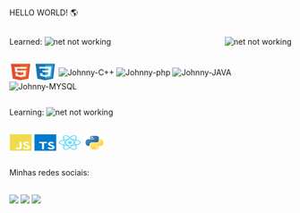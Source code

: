 
HELLO WORLD! 🌎

##

<img align="right" alt="net not working" src="https://media.giphy.com/media/3o6ZtjUgN29USDJlEQ/giphy.gif?cid=790b76117169755f8c15b8a212a5343089989b09c445a17a&rid=giphy.gif&ct=g">

Learned: <img height="22" width="22" alt="net not working" src="http://clipart.coolclips.com/480/vectors/tf05109/CoolClips_busi1613.png">

<div style="display: inline_block"><br>
  <img align="center" alt="Johnny-HTML" height="30" width="40" src="https://raw.githubusercontent.com/devicons/devicon/master/icons/html5/html5-original.svg">
  <img align="center" alt="Johnny-CSS" height="30" width="40" src="https://raw.githubusercontent.com/devicons/devicon/master/icons/css3/css3-original.svg">
  <img align="center" alt="Johnny-C++" height="30" width="30" src="https://cdn.worldvectorlogo.com/logos/c.svg">
  <img align="center" alt="Johnny-php" height="25" width="35" src="https://upload.wikimedia.org/wikipedia/commons/thumb/3/3b/PHP_Logo%2C_text_only.svg/640px-PHP_Logo%2C_text_only.svg.png">
  <img align="center" alt="Johnny-JAVA" height="30" width="50" src="https://marcas-logos.net/wp-content/uploads/2020/11/Java-logo.png">
  <img align="center" alt="Johnny-MYSQL" height="40" width="40" src="https://static.cdnlogo.com/logos/m/10/mysql.svg">
</div>

##

Learning:
<img height="22" width="22" alt="net not working" src="http://clipart.coolclips.com/480/vectors/tf05250/CoolClips_vc037563.png">
<div style="display: inline_block"><br>
  <img align="center" alt="Johnny-JS" height="30" width="40" src="https://raw.githubusercontent.com/devicons/devicon/master/icons/javascript/javascript-plain.svg">
  <img align="center" alt="Johnny-TS" height="30" width="40" src="https://raw.githubusercontent.com/devicons/devicon/master/icons/typescript/typescript-plain.svg">
  <img align="center" alt="Johnny-REACT" height="30" width="40" src="https://raw.githubusercontent.com/devicons/devicon/master/icons/react/react-original.svg">
  <img align="center" alt="Johnny-PYTHON" height="30" width="40" src="https://raw.githubusercontent.com/devicons/devicon/master/icons/python/python-original.svg">
</div>

##

Minhas redes sociais:
<div style="display: inline_block"><br>
<a href="https://instagram.com/johnny_cancilier" target="_blank"><img src="https://img.shields.io/badge/-Instagram-%23E4405F?style=for-the-badge&logo=instagram&logoColor=white" target="_blank"></a>
<a href = "mailto:jhony.cancilier@hotmail.com"><img src="https://img.shields.io/badge/-Gmail-%23333?style=for-the-badge&logo=gmail&logoColor=white" target="_blank"></a>
 <a href="https://www.linkedin.com/in/johnny-cancilier-946b81185" target="_blank"><img src="https://img.shields.io/badge/-LinkedIn-%230077B5?style=for-the-badge&logo=linkedin&logoColor=white" target="_blank"></a>
</div>

